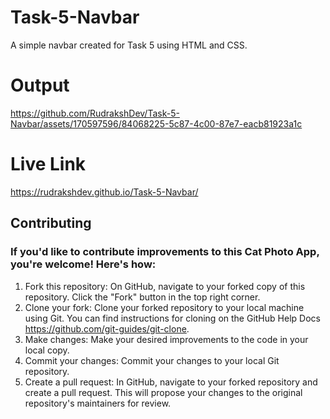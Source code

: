 # Task-5-Navbar
A simple navbar created for Task 5 using HTML and CSS.

# Output

https://github.com/RudrakshDev/Task-5-Navbar/assets/170597596/84068225-5c87-4c00-87e7-eacb81923a1c

# Live Link

https://rudrakshdev.github.io/Task-5-Navbar/

## Contributing

### If you'd like to contribute improvements to this Cat Photo App, you're welcome! Here's how:

1. Fork this repository: On GitHub, navigate to your forked copy of this repository. Click the "Fork" button in the top right corner.
2. Clone your fork: Clone your forked repository to your local machine using Git. You can find instructions for cloning on the GitHub Help Docs https://github.com/git-guides/git-clone.
3. Make changes: Make your desired improvements to the code in your local copy.
4. Commit your changes: Commit your changes to your local Git repository.
5. Create a pull request: In GitHub, navigate to your forked repository and create a pull request. This will propose your changes to the original repository's maintainers for review.
